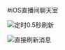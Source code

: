 
#iOS直播间聊天室


![定时0.5秒刷新](https://github.com/NorthDogLi/NDLiveMsgRoom/blob/master/定时0.5秒刷新.gif)



![直接刷新消息](https://github.com/NorthDogLi/NDLiveMsgRoom/blob/master/直接刷新消息.gif)
